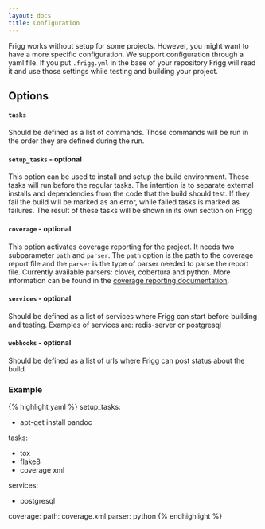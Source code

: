 ```yaml
---
layout: docs
title: Configuration
---
```


Frigg works without setup for some projects. However, you might want to have a
more specific configuration. We support configuration through a yaml file. If
you put `.frigg.yml` in the base of your repository Frigg will read it and use
those settings while testing and building your project.

## Options

#### `tasks`
Should be defined as a list of commands. Those commands will be run in the
order they are defined during the run.

#### `setup_tasks` - optional
This option can be used to install and setup the build environment. These tasks
will run before the regular tasks. The intention is to separate external installs
and dependencies from the code that the build should test. If they fail the build
will be marked as an error, while failed tasks is marked as failures. The result
of these tasks will be shown in its own section on Frigg

#### `coverage` - optional
This option activates coverage reporting for the project. It needs two
subparameter `path` and `parser`. The `path` option is the path to the
coverage report file and the `parser` is the type of parser needed to
parse the report file. Currently available parsers: clover, cobertura
and python. More information can be found in the
[coverage reporting documentation](/docs/coverage-reporting/).

#### `services` - optional
Should be defined as a list of services where Frigg can start before
building and testing. Examples of services are: redis-server or postgresql

#### `webhooks` - optional
Should be defined as a list of urls where Frigg can post status about the
build.


### Example
{% highlight yaml %}
setup_tasks:
 - apt-get install pandoc

tasks:
 - tox
 - flake8
 - coverage xml

services:
 - postgresql

coverage:
  path: coverage.xml
  parser: python
{% endhighlight %}
